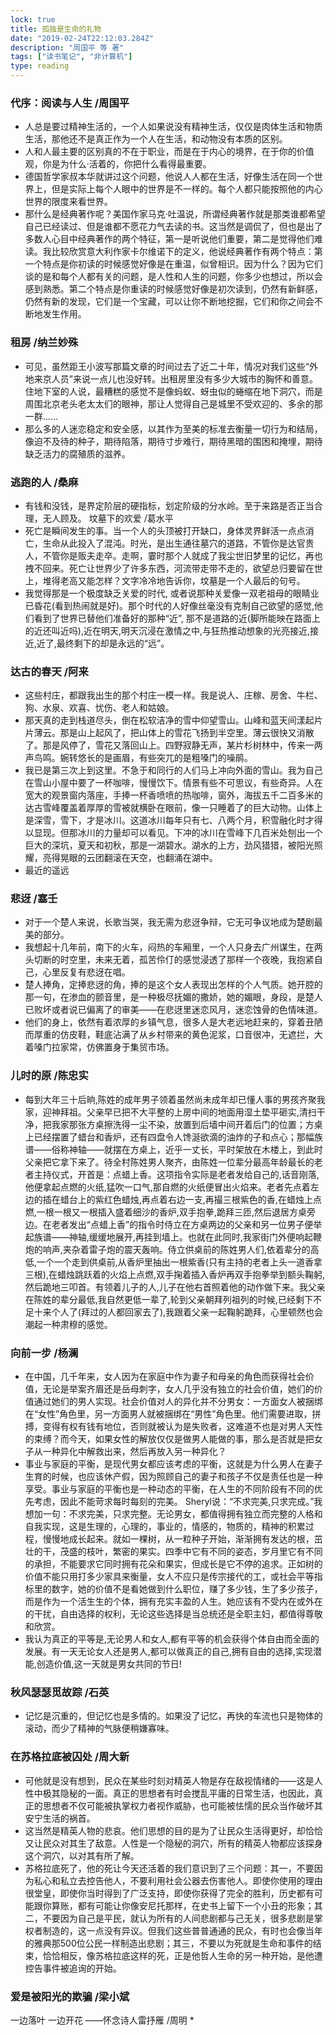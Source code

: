 ```yaml
---
lock: true
title: 孤独是生命的礼物
date: "2019-02-24T22:12:03.284Z"
description: "周国平 等 著"
tags: ["读书笔记", "非计算机"]
type: reading
---
```


### 代序：阅读与人生 /周国平
* 人总是要过精神生活的，一个人如果说没有精神生活，仅仅是肉体生活和物质生活，那他还不是真正作为一个人在生活，和动物没有本质的区别。
* 人和人最主要的区别真的不在于职业，而是在于内心的境界，在于你的价值观，你是为什么·活着的，你把什么看得最重要。
* 德国哲学家叔本华就讲过这个问题，他说人人都在生活，好像生活在同一个世界上，但是实际上每个人眼中的世界是不一样的。每个人都只能按照他的内心世界的限度来看世界。
* 那什么是经典著作呢？美国作家马克·吐温说，所谓经典著作就是那类谁都希望自己已经读过、但是谁都不愿花力气去读的书。这当然是调侃了，但也是出了多数人心目中经典著作的两个特征，第一是听说他们重要，第二是觉得他们难读。我比较欣赏意大利作家卡尔维诺下的定义，他说经典著作有两个特点：第一个特点是你初读的时候感觉好像是在重温，似曾相识。因为什么？因为它们谈的是和每个人都有关的问题，是人性和人生的问题，你多少也想过，所以会感到熟悉。第二个特点是你重读的时候感觉好像是初次读到，仍然有新鲜感，仍然有新的发现，它们是一个宝藏，可以让你不断地挖掘，它们和你之间会不断地发生作用。
### 租房 /纳兰妙殊
* 可见，虽然距王小波写那篇文章的时间过去了近二十年，情况对我们这些“外地来京人员”来说一点儿也没好转。出租房里没有多少大城市的胸怀和善意。住地下室的人说，最糟糕的感觉不是像蚂蚁、蚜虫似的蜷缩在地下洞穴，而是周围北京老头老太太们的眼神，那让人觉得自己是城里不受欢迎的、多余的那一群……
* 那么多的人迷恋稳定和安全感，以其作为至美的标准去衡量一切行为和结局，像迫不及待的种子，期待陷落，期待寸步难行，期待黑暗的围困和掩埋，期待缺乏活力的腐殖质的滋养。
### 逃跑的人 /桑麻
* 有钱和没钱，是界定阶层的硬指标，划定阶级的分水岭。至于来路是否正当合理，无人顾及。
坟墓下的欢爱 /葛水平
* 死亡是瞬间发生的事。当一个人的头顶被打开缺口，身体灵界鲜活一点点消亡，生命从此投入了混沌。时光，是出生通往墓穴的道路，不管你是达官贵人，不管你是贩夫走卒。走啊，霎时那个人就成了我尘世旧梦里的记忆，再也拽不回来。死亡让世界少了许多东西，河流带走带不走的，欲望总归要留在世上，堆得老高又能怎样？文字冷冷地告诉你，坟墓是一个人最后的句号。
* 我觉得那是一个极度缺乏关爱的时代, 或者说那种关爱像一双老祖母的眼睛业已昏花(看到热闹就是好)。那个时代的人好像丝毫没有克制自己欲望的感觉,他们看到了世界已替他们准备好的那种“近”, 那不是道路的近(脚所能映在路面上的近还叫近吗),近在明天,明天沉浸在激情之中,与狂热推动想象的光亮接近,接近,近了,最终剩下的却是永远的“远”。
### 达古的春天 /阿来
* 这些村庄，都跟我出生的那个村庄一模一样。我是说人、庄稼、房舍、牛栏、狗、水泉、欢喜、忧伤、老人和姑娘。
* 那天真的走到栈道尽头，倒在松软洁净的雪中仰望雪山。山峰和蓝天间漾起片片薄云。那是山上起风了，把山体上的雪花飞扬到半空里。薄云很快又消散了。那是风停了，雪花又落回山上。四野寂静无声，某片杉树林中，传来一两声鸟鸣。婉转悠长的是画眉，有些突兀的是粗嗓门的噪鹃。
* 我已是第三次上到这里。不急于和同行的人们马上冲向外面的雪山。我为自己在雪山小屋中要了一杯咖啡，慢慢饮下。情景有些不可思议，有些奇异。人在宽大的观景窗内落座，手捧一杯香喷喷的热咖啡，窗外，海拔五千二百多米的达古雪峰覆盖着厚厚的雪被就横卧在眼前，像一只睡着了的巨大动物。山体上是深雪，雪下，才是冰川。这道冰川每年只有七、八两个月，积雪融化时才得以显现。但那冰川的力量却可以看见。下冲的冰川在雪峰下几百米处刨出一个巨大的深坑，夏天和初秋，那是一湖碧水。湖水的上方，劲风猎猎，被阳光照耀，亮得晃眼的云团翻滚在天空，也翻涌在湖中。
* 最近的遥远
### 悲迓 /塞壬
* 对于一个楚人来说，长歌当哭，我无需为悲迓争辩，它无可争议地成为楚剧最美的部分。
* 我想起十几年前，南下的火车，闷热的车厢里，一个人只身去广州谋生，在两头切断的时空里，未来无着，孤苦伶仃的感觉浸透了那样一个夜晚，我抱紧自己，心里反复有悲迓在唱。
* 楚人捧角，定捧悲迓的角，捧的是这个女人表现出怎样的个人气质。她开腔的那一句，在渗血的颤音里，是一种极尽抚媚的撒娇，她的媚眼，身段，是楚人已败坏或者说已偏离了的审美——在悲迓里迷恋风月，迷恋蚀骨的色情味道。
* 他们的身上，依然有着浓厚的乡镇气息，很多人是大老远地赶来的，穿着丑陋而厚重的仿皮鞋，鞋底沾满了从乡村带来的黄色泥浆，口音很冲，无遮拦，大着嗓门拉家常，仿佛置身于集贸市场。
### 儿时的原 /陈忠实
* 每到大年三十后晌,陈姓的成年男子领着虽然尚未成年却已懂人事的男孩齐聚我家，迎神拜祖。父亲早已把不大平整的上房中间的地面用湿土垫平砸实,清扫干净，把我家那张方桌擦洗得一尘不染，放置到后墙中间开着后门的位置；方桌上已经摆置了蜡台和香炉，还有四盘令人馋涎欲滴的油炸的子和点心；那幅族谱——俗称神轴——就摆在方桌上，近乎一丈长，平时架放在木楼上，到此时父亲把它拿下来了。待全村陈姓男人聚齐，由陈姓一位辈分最高年龄最长的老者主持仪式，开首是：点蜡上香。这项指令实际是老者发给自己的,话音刚落,他便拿起点燃的火纸,猛吹一口气,那自燃的火纸便冒出火焰来。老者先点着左边的插在蜡台上的紫红色蜡烛,再点着右边一支,再撮三根紫色的香,在蜡烛上点燃,一根一根又一根插入盛着细沙的香炉,双手抱拳,跪拜三匝,然后退居方桌旁边。在老者发出“点蜡上香”的指令时侍立在方桌两边的父亲和另一位男子便举起族谱——神轴,缓缓地展开,再挂到墙上。也就在此同时,我家街门外便响起鞭炮的响声,夹杂着雷子炮的震天轰响。侍立供桌前的陈姓男人们,依着辈分的高低,一个一个走到供桌前,从香炉里抽出一根紫香(只有主持的老者上头一道香拿三根),在蜡烛跳跃着的火焰上点燃,双手掬着插入香炉再双手抱拳举到额头鞠躬,然后跪地三叩首。有领着儿子的人,儿子在他右首照着他的动作做下来。我父亲在陈姓的辈分最低,我自然更低一辈了,轮到父亲朝拜列祖列的时候,已经剩下不足十来个人了(拜过的人都回家去了),我跟着父亲一起鞠躬跪拜，心里顿然也会潮起一种肃穆的感觉。
### 向前一步 /杨澜
* 在中国，几千年来，女人因为在家庭中作为妻子和母亲的角色而获得社会价值，无论是举案齐眉还是岳母刺字，女人几乎没有独立的社会价值，她们的价值通过她们的男人实现。社会价值对人的异化并不分男女：一方面女人被捆绑在“女性”角色里，另一方面男人就被捆绑在“男性”角色里。他们需要进取，拼搏，变得有权有钱有地位，否则就被认为是失败者，这难道不也是对男人天性的束缚？而今天，如果女性的解放仅仅是做男人能做的事，那么是否就是把女子从一种异化中解救出来，然后再放入另一种异化？
* 事业与家庭的平衡，是现代男女都应该考虑的平衡，这就是为什么男人在妻子生育的时候，也应该休产假，因为照顾自己的妻子和孩子不仅是责任也是一种享受。事业与家庭的平衡也是一种动态的平衡，在人生的不同阶段有不同的优先考虑，因此不能苛求每时每刻的完美。 Sheryl说：“不求完美,只求完成。”我想加一句：不求完美，只求完整。无论男女，都值得拥有独立而完整的人格和自我实现，这是生理的，心理的，事业的，情感的，物质的，精神的积累过程，慢慢地成长起来。就如一棵树，从一粒种子开始，渐渐拥有发达的根，茁壮的干，茂盛的枝叶，繁密的果实。四季中它有不同的姿态，岁月里它有不同的承担，不能要求它同时拥有花朵和果实，但成长是它不停的追求。正如树的价值不能只用打多少家具来衡量，女人不应只是传宗接代的工，或社会平等指标里的数字，她的价值不是看她做到什么职位，赚了多少钱，生了多少孩子，而是作为一个活生生的个体，拥有充实丰盈的人生。她应该有不受内在或外在的干扰，自由选择的权利，无论这些选择是当总统还是全职主妇，都值得尊敬和欣赏。
* 我认为真正的平等是,无论男人和女人,都有平等的机会获得个体自由而全面的发展。有一天无论女人还是男人,都可以做真正的自己,拥有自由的选择,实现潜能,创造价值,这一天就是男女共同的节日!
### 秋风瑟瑟觅故踪 /石英
* 记忆是沉重的，但记忆也是多情的。如果没了记忆，再快的车流也只是物体的滚动，而少了精神的气脉便稍嫌寡味。
### 在苏格拉底被囚处 /周大新
* 可他就是没有想到，民众在某些时刻对精英人物是存在敌视情绪的——这是人性中极其隐秘的一面。真正的思想者有时会搅乱平庸的日常生活，也因此，真正的思想者不仅可能被执掌权力者视作威胁，也可能被怯懦的民众当作破坏其安宁生活的祸首。
* 这当然是精英人物的悲哀。他们思想的目的是为了让民众生活得更好，却恰恰又让民众对其生了敌意。人性是一个隐秘的洞穴，所有的精英人物都应该探身这个洞穴，以对其有所了解。
* 苏格拉底死了，他的死让今天还活着的我们意识到了三个问题：其一，不要因为私心和私立去控告他人，不要利用社会公器去伤害他人。即使你使用的理由很堂皇，即使你当时得到了广泛支持，即使你获得了完全的胜利，历史都有可能跟你算账，都有可能让你像安尼托那样，在史书上留下一个小丑的形象；其二，不要因为自己是平民，就认为所有的人间悲剧都与己无关，很多悲剧是掌权者制造的，这一点没有异议。但我们这些普普通通的民众，有时也会像当年的雅典那500位公民一样制造出悲剧；其三，不要以为死就是生命和事件的结束，恰恰相反，像苏格拉底这样的死，正是他哲人生命的另一种开始，是他遭控告事件被追询的开始。
### 爱是被阳光的欺骗 /梁小斌
一边落叶 一边开花 ——怀念诗人雷抒雁 /周明
* 














